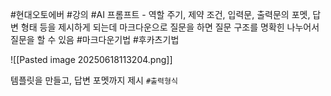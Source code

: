 #현대오토에버 #강의 #AI
프롬프트 - 역할 주기, 제약 조건, 입력문, 출력문의 포멧, 답변 형태 등을 제시하게 되는데 마크다운으로 질문을 하면 질문 구조를 명확힌 나누어서 질문을 할 수 있음 #마크다운기법 #후카츠기법


![[Pasted image 20250618113204.png]]

템플릿을 만들고, 답변 포멧까지 제시
`#출력형식`
